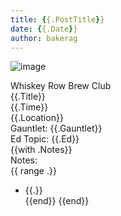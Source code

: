 ```yaml
---
title: {{.PostTitle}}
date: {{.Date}}
author: bakerag
---
```


![image](event.png)

Whiskey Row Brew Club  
{{.Title}}  
{{.Time}}  
{{.Location}}  
Gauntlet: {{.Gauntlet}}  
Ed Topic: {{.Ed}}  
{{with .Notes}}  
Notes:  
  {{ range .}}
  * {{.}}  
  {{end}}
{{end}}